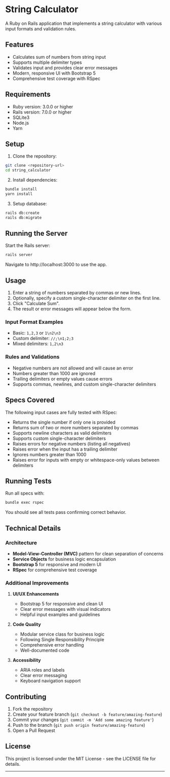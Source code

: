 # String Calculator

A Ruby on Rails application that implements a string calculator with various input formats and validation rules.

## Features

- Calculates sum of numbers from string input
- Supports multiple delimiter types
- Validates input and provides clear error messages
- Modern, responsive UI with Bootstrap 5
- Comprehensive test coverage with RSpec

## Requirements

- Ruby version: 3.0.0 or higher
- Rails version: 7.0.0 or higher
- SQLite3
- Node.js
- Yarn

## Setup

1. Clone the repository:
```bash
git clone <repository-url>
cd string_calculator
```

2. Install dependencies:
```bash
bundle install
yarn install
```

3. Setup database:
```bash
rails db:create
rails db:migrate
```

## Running the Server

Start the Rails server:
```bash
rails server
```

Navigate to http://localhost:3000 to use the app.

## Usage

1. Enter a string of numbers separated by commas or new lines.
2. Optionally, specify a custom single-character delimiter on the first line.
3. Click "Calculate Sum".
4. The result or error messages will appear below the form.

### Input Format Examples

- Basic: `1,2,3` or `1\n2\n3`
- Custom delimiter: `//;\n1;2;3`
- Mixed delimiters: `1,2\n3`

### Rules and Validations

- Negative numbers are not allowed and will cause an error
- Numbers greater than 1000 are ignored
- Trailing delimiters or empty values cause errors
- Supports commas, newlines, and custom single-character delimiters

## Specs Covered

The following input cases are fully tested with RSpec:

- Returns the single number if only one is provided
- Returns sum of two or more numbers separated by commas
- Supports newline characters as valid delimiters
- Supports custom single-character delimiters
- Raises errors for negative numbers (listing all negatives)
- Raises error when the input has a trailing delimiter
- Ignores numbers greater than 1000
- Raises error for inputs with empty or whitespace-only values between delimiters

## Running Tests

Run all specs with:
```bash
bundle exec rspec
```

You should see all tests pass confirming correct behavior.

## Technical Details

### Architecture

- **Model-View-Controller (MVC)** pattern for clean separation of concerns
- **Service Objects** for business logic encapsulation
- **Bootstrap 5** for responsive and modern UI
- **RSpec** for comprehensive test coverage

### Additional Improvements

1. **UI/UX Enhancements**
   - Bootstrap 5 for responsive and clean UI
   - Clear error messages with visual indicators
   - Helpful input examples and guidelines

2. **Code Quality**
   - Modular service class for business logic
   - Following Single Responsibility Principle
   - Comprehensive error handling
   - Well-documented code

3. **Accessibility**
   - ARIA roles and labels
   - Clear error messaging
   - Keyboard navigation support

## Contributing

1. Fork the repository
2. Create your feature branch (`git checkout -b feature/amazing-feature`)
3. Commit your changes (`git commit -m 'Add some amazing feature'`)
4. Push to the branch (`git push origin feature/amazing-feature`)
5. Open a Pull Request

## License

This project is licensed under the MIT License - see the LICENSE file for details.

---
